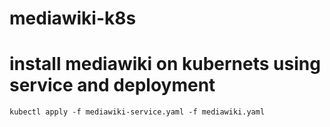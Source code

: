 # mediawiki-k8s
# install mediawiki on kubernets using service and deployment 

`kubectl apply -f mediawiki-service.yaml -f mediawiki.yaml`
